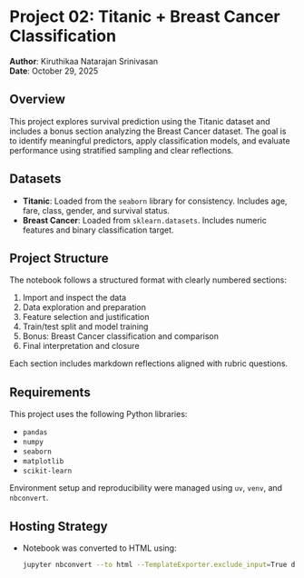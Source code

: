 # Project 02: Titanic + Breast Cancer Classification

**Author**: Kiruthikaa Natarajan Srinivasan  
**Date**: October 29, 2025  

## Overview

This project explores survival prediction using the Titanic dataset and includes a bonus section analyzing the Breast Cancer dataset. The goal is to identify meaningful predictors, apply classification models, and evaluate performance using stratified sampling and clear reflections.

## Datasets

- **Titanic**: Loaded from the `seaborn` library for consistency. Includes age, fare, class, gender, and survival status.
- **Breast Cancer**: Loaded from `sklearn.datasets`. Includes numeric features and binary classification target.

## Project Structure

The notebook follows a structured format with clearly numbered sections:

1. Import and inspect the data  
2. Data exploration and preparation  
3. Feature selection and justification  
4. Train/test split and model training  
5. Bonus: Breast Cancer classification and comparison  
6. Final interpretation and closure

Each section includes markdown reflections aligned with rubric questions.

## Requirements

This project uses the following Python libraries:

- `pandas`
- `numpy`
- `seaborn`
- `matplotlib`
- `scikit-learn`

Environment setup and reproducibility were managed using `uv`, `venv`, and `nbconvert`.

## Hosting Strategy

- Notebook was converted to HTML using:

  ```bash
  jupyter nbconvert --to html --TemplateExporter.exclude_input=True docs/project02/ml02_kiruthikaa.ipynb